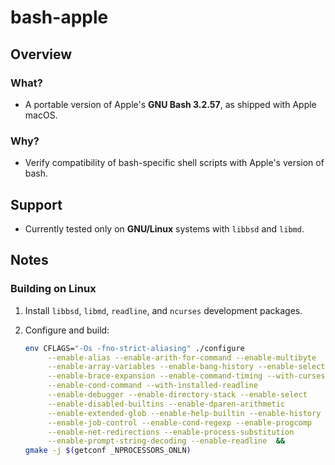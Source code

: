# bash-apple

## Overview

### What?

* A portable version of Apple's **GNU Bash 3.2.57**, as shipped with Apple macOS.

### Why?

* Verify compatibility of bash-specific shell scripts with Apple's version of bash.

## Support

* Currently tested only on **GNU/Linux** systems with `libbsd` and `libmd`.

## Notes

### Building on Linux

1. Install `libbsd`, `libmd`, `readline`, and `ncurses` development packages.

2. Configure and build:

   ```bash
   env CFLAGS="-Os -fno-strict-aliasing" ./configure                   \
        --enable-alias --enable-arith-for-command --enable-multibyte   \
        --enable-array-variables --enable-bang-history --enable-select \
        --enable-brace-expansion --enable-command-timing --with-curses \
        --enable-cond-command --with-installed-readline                \
        --enable-debugger --enable-directory-stack --enable-select     \
        --enable-disabled-builtins --enable-dparen-arithmetic          \
        --enable-extended-glob --enable-help-builtin --enable-history  \
        --enable-job-control --enable-cond-regexp --enable-progcomp    \
        --enable-net-redirections --enable-process-substitution        \
        --enable-prompt-string-decoding --enable-readline  &&          \
   gmake -j $(getconf _NPROCESSORS_ONLN)
   ```
